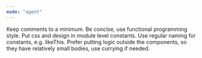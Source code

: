 ```yaml
---
mode: "agent"
---
```


Keep comments to a minimum. Be concise, use functional programming style. Put
css and design in module level constants. Use regular naming for constants, e.g.
likeThis. Prefer putting logic outside the components, so they have relatively
small bodies, use currying if needed.
